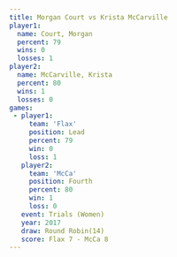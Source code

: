 ```yaml
---
title: Morgan Court vs Krista McCarville
player1:                  
  name: Court, Morgan     
  percent: 79             
  wins: 0                 
  losses: 1               
player2:                  
  name: McCarville, Krista
  percent: 80             
  wins: 1                 
  losses: 0               
games:
 - player1:        
     team: 'Flax'  
     position: Lead
     percent: 79   
     win: 0        
     loss: 1       
   player2:          
     team: 'McCa'    
     position: Fourth
     percent: 80     
     win: 1          
     loss: 0         
   event: Trials (Women) 
   year: 2017            
   draw: Round Robin(14) 
   score: Flax 7 - McCa 8
---
```

